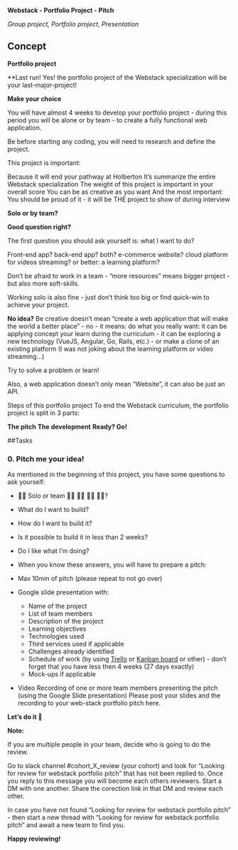 **Webstack - Portfolio Project - Pitch**

_Group project, Portfolio project, Presentation_

## Concept

**Portfolio project**

**Last run!
Yes! the portfolio project of the Webstack specialization will be your last-major-project!

**Make your choice**

You will have almost 4 weeks to develop your portfolio project - during this period you will be alone or by team - to create a fully functional web application.

Be before starting any coding, you will need to research and define the project.

This project is important:

Because it will end your pathway at Holberton
It’s summarize the entire Webstack specialization
The weight of this project is important in your overall score
You can be as creative as you want
And the most important: You should be proud of it - it will be THE project to show of during interview

**Solo or by team?**

**Good question right?**

The first question you should ask yourself is: what I want to do?

Front-end app? back-end app? both? e-commerce website? cloud platform for videos streaming? or better: a learning platform?

Don’t be afraid to work in a team - “more resources” means bigger project - but also more soft-skills.

Working solo is also fine - just don’t think too big or find quick-win to achieve your project.

**No idea?**
Be creative doesn’t mean “create a web application that will make the world a better place” - no - it means: do what you really want: it can be applying concept your learn during the curriculum - it can be exploring a new technology (VueJS, Angular, Go, Rails, etc.) - or make a clone of an existing platform (I was not joking about the learning platform or video streaming…)

Try to solve a problem or learn!

Also, a web application doesn’t only mean “Website”, it can also be just an API.

Steps of this portfolio project
To end the Webstack curriculum, the portfolio project is split in 3 parts:

**The pitch**
**The development**
**Ready? Go!**

##Tasks
### 0. Pitch me your idea!

As mentioned in the beginning of this project, you have some questions to ask yourself:

* 👨‍💻 Solo or team 👩‍💻 👨‍💻 👩‍💻 👨‍💻?
* What do I want to build?
* How do I want to build it?
* Is it possible to build it in less than 2 weeks?
* Do I like what I’m doing?

* When you know these answers, you will have to prepare a pitch:

* Max 10min of pitch (please repeat to not go over)
* Google slide presentation with:
	* Name of the project
	* List of team members
	* Description of the project
	* Learning objectives
	* Technologies used
	* Third services used if applicable
	* Challenges already identified
	* Schedule of work (by using [Trello](https://trello.com/en) or [Kanban board](https://kanbanflow.com/) or other) - don’t forget that you have less then 4 weeks (27 days exactly)
	* Mock-ups if applicable
* Video Recording of one or more team members presenting the pitch (using the Google Slide presentation)
Please post your slides and the recording to your web-stack portfolio pitch here.

**Let’s do it 💪**

**Note:**

If you are multiple people in your team, decide who is going to do the review.

Go to slack channel #cohort_X_review (your cohort) and look for “Looking for review for webstack portfolio pitch” that has not been replied to. Once you reply to this message you will become each others reviewers. Start a DM with one another. Share the corection link in that DM and review each other.

In case you have not found “Looking for review for webstack portfolio pitch” - then start a new thread with “Looking for review for webstack portfolio pitch” and await a new team to find you.

**Happy reviewing!**
